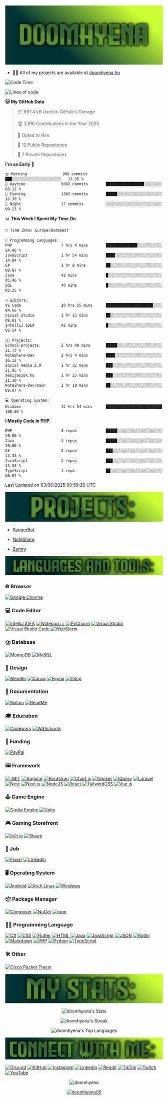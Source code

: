 ![Banner](img/Doomhyenabanner.png)

- 👨‍💻 All of my projects are available at [doomhyena.hu](https://doomhyena.hu/)


<!--START_SECTION:waka-->
![Code Time](http://img.shields.io/badge/Code%20Time-17%20hrs%203%20mins-blue)

![Lines of code](https://img.shields.io/badge/From%20Hello%20World%20I%27ve%20Written-10.1%20million%20lines%20of%20code-blue)

**🐱 My GitHub Data** 

> 📦 697.4 kB Used in GitHub's Storage 
 > 
> 🏆 3,816 Contributions in the Year 2025
 > 
> 💼 Opted to Hire
 > 
> 📜 12 Public Repositories 
 > 
> 🔑 7 Private Repositories 
 > 
**I'm an Early 🐤** 

```text
🌞 Morning                996 commits         ███░░░░░░░░░░░░░░░░░░░░░░   13.35 % 
🌆 Daytime                5082 commits        █████████████████░░░░░░░░   68.12 % 
🌃 Evening                1365 commits        █████░░░░░░░░░░░░░░░░░░░░   18.30 % 
🌙 Night                  17 commits          ░░░░░░░░░░░░░░░░░░░░░░░░░   00.23 % 
```


📊 **This Week I Spent My Time On** 

```text
🕑︎ Time Zone: Europe/Budapest

💬 Programming Languages: 
PHP                      7 hrs 4 mins        ██████████████░░░░░░░░░░░   54.86 % 
JavaScript               1 hr 54 mins        ████░░░░░░░░░░░░░░░░░░░░░   14.84 % 
C#                       1 hr 9 mins         ██░░░░░░░░░░░░░░░░░░░░░░░   08.97 % 
Java                     42 mins             █░░░░░░░░░░░░░░░░░░░░░░░░   05.46 % 
SQL                      40 mins             █░░░░░░░░░░░░░░░░░░░░░░░░   05.25 % 

🔥 Editors: 
VS Code                  10 hrs 55 mins      █████████████████████░░░░   84.66 % 
Visual Studio            1 hr 15 mins        ██░░░░░░░░░░░░░░░░░░░░░░░   09.81 % 
IntelliJ IDEA            42 mins             █░░░░░░░░░░░░░░░░░░░░░░░░   05.54 % 

🐱‍💻 Projects: 
School-projects          2 hrs 48 mins       █████░░░░░░░░░░░░░░░░░░░░   21.73 % 
NoteShare-Dev            2 hrs 4 mins        ████░░░░░░░░░░░░░░░░░░░░░   16.12 % 
social media 2.0         1 hr 32 mins        ███░░░░░░░░░░░░░░░░░░░░░░   11.95 % 
mesijaszok.hu            1 hr 25 mins        ███░░░░░░░░░░░░░░░░░░░░░░   11.10 % 
NoteShare-Dev-main       1 hr 10 mins        ██░░░░░░░░░░░░░░░░░░░░░░░   09.07 % 

💻 Operating System: 
Windows                  12 hrs 54 mins      █████████████████████████   100.00 % 
```

**I Mostly Code in PHP** 

```text
PHP                      3 repos             █████░░░░░░░░░░░░░░░░░░░░   20.00 % 
Java                     3 repos             █████░░░░░░░░░░░░░░░░░░░░   20.00 % 
C#                       2 repos             ███░░░░░░░░░░░░░░░░░░░░░░   13.33 % 
JavaScript               2 repos             ███░░░░░░░░░░░░░░░░░░░░░░   13.33 % 
TypeScript               1 repo              ██░░░░░░░░░░░░░░░░░░░░░░░   06.67 % 
```




 Last Updated on 03/06/2025 00:59:20 UTC
<!--END_SECTION:waka-->

![Projects](img/Projects.png)

- [RangerBot](https://rangerbot.hu)

- [NoteShare](https://github.com/doomhyena/NoteShare)

- [Zentry](https://github.com/doomhyena/Zentry)


![Languages and Tools](img/LanguagesandTools.png)

### 🌐 Browser

[![Google Chrome](https://img.shields.io/badge/Google%20Chrome-4285F4?logo=GoogleChrome&logoColor=white)](https://www.google.com/chrome/)

### 💻 Code Editor

[![IntelliJ IDEA](https://img.shields.io/badge/IntelliJIDEA-000000.svg?logo=intellij-idea&logoColor=white)](https://www.jetbrains.com/idea/)
[![Notepad++](https://img.shields.io/badge/Notepad++-90E59A.svg?&logo=notepad%2b%2b&logoColor=black)](https://notepad-plus-plus.org/)
[![PyCharm](https://img.shields.io/badge/PyCharm-000?logo=pycharm&logoColor=fff)](https://www.jetbrains.com/pycharm/)
[![Visual Studio](https://custom-icon-badges.demolab.com/badge/Visual%20Studio-5C2D91.svg?&logo=visual-studio&logoColor=white)](https://visualstudio.microsoft.com/)
[![Visual Studio Code](https://custom-icon-badges.demolab.com/badge/Visual%20Studio%20Code-0078d7.svg?logo=vsc&logoColor=white)](https://code.visualstudio.com/)
[![WebStorm](https://img.shields.io/badge/WebStorm-000?logo=webstorm&logoColor=fff)](https://www.jetbrains.com/webstorm/)

### ⛈️ Database

[![MongoDB](https://img.shields.io/badge/MongoDB-%234ea94b.svg?logo=mongodb&logoColor=white)](https://www.mongodb.com/)
[![MySQL](https://img.shields.io/badge/MySQL-4479A1?logo=mysql&logoColor=fff)](https://www.mysql.com/)

### 🎨 Design

[![Blender](https://img.shields.io/badge/Blender-%23F5792A.svg?logo=blender&logoColor=white)](https://www.blender.org/)
[![Canva](https://img.shields.io/badge/Canva-%2300C4CC.svg?&logo=Canva&logoColor=white)](https://www.canva.com/)
[![Figma](https://img.shields.io/badge/Figma-F24E1E?logo=figma&logoColor=white)](https://www.figma.com/)
[![Gimp](https://img.shields.io/badge/Gimp-5C5543?logo=gimp&logoColor=white)](https://www.gimp.org/)

### 📄 Documentation

[![Notion](https://img.shields.io/badge/Notion-000?logo=notion&logoColor=fff)](https://www.notion.com/)
[![ReadMe](https://img.shields.io/badge/ReadMe-018EF5?logo=readme&logoColor=fff)](https://readme.io/)

### 🎓 Education

[![Codewars](https://img.shields.io/badge/Codewars-B1361E?logo=codewars&logoColor=fff)](https://www.codewars.com/)
[![W3Schools](https://img.shields.io/badge/W3Schools-04AA6D?logo=w3schools&logoColor=fff)](https://www.w3schools.com/)

### 💸 Funding

[![PayPal](https://img.shields.io/badge/PayPal-003087?logo=paypal&logoColor=fff)](https://www.paypal.com/)

### 🖼️ Framework

[![.NET](https://img.shields.io/badge/.NET-512BD4?logo=dotnet&logoColor=fff)](https://dotnet.microsoft.com/)
[![Angular](https://img.shields.io/badge/Angular-%23DD0031.svg?logo=angular&logoColor=white)](https://angular.dev/)
[![Bootstrap](https://img.shields.io/badge/Bootstrap-7952B3?logo=bootstrap&logoColor=fff)](https://getbootstrap.com/)
[![Chart.js](https://img.shields.io/badge/Chart.js-FF6384?logo=chartdotjs&logoColor=fff)](https://www.chartjs.org/)
[![Docker](https://img.shields.io/badge/Docker-2496ED?logo=docker&logoColor=fff)](https://www.docker.com/)
[![jQuery](https://img.shields.io/badge/jQuery-0769AD?logo=jquery&logoColor=fff)](https://jquery.com/)
[![Laravel](https://img.shields.io/badge/Laravel-%23FF2D20.svg?logo=laravel&logoColor=white)](https://laravel.com/)
[![Nest](https://img.shields.io/badge/Nest.js-%23E0234E.svg?logo=nestjs&logoColor=white)](https://nestjs.com/)
[![Next.js](https://img.shields.io/badge/Next.js-black?logo=next.js&logoColor=white)](https://nextjs.org/)
[![NodeJS](https://img.shields.io/badge/Node.js-6DA55F?logo=node.js&logoColor=white)](https://nodejs.org/)
[![React](https://img.shields.io/badge/React-%2320232a.svg?logo=react&logoColor=%2361DAFB)](https://react.dev/)
[![TailwindCSS](https://img.shields.io/badge/Tailwind%20CSS-%2338B2AC.svg?logo=tailwind-css&logoColor=white)](https://tailwindcss.com/)
[![Vue.js](https://img.shields.io/badge/Vue.js-4FC08D?logo=vuedotjs&logoColor=fff)](https://vuejs.org/)

### 🕹️ Game Engine

[![Godot Engine](https://img.shields.io/badge/Godot-%23FFFFFF.svg?logo=godot-engine)](https://godotengine.org/)
[![Unity](https://img.shields.io/badge/Unity-%23000000.svg?logo=unity&logoColor=white)](https://unity.com/)

### 🎮 Gaming Storefront

[![Itch.io](https://img.shields.io/badge/itch.io-%23FF0B34.svg?logo=Itch.io&logoColor=white)](https://itch.io/)
[![Steam](https://img.shields.io/badge/Steam-%23000000.svg?logo=steam&logoColor=white)](https://store.steampowered.com/)

### 💼 Job

[![Fiverr](https://img.shields.io/badge/Fiverr-1DBF73?logo=fiverr&logoColor=fff)](https://www.fiverr.com/)
[![LinkedIn](https://custom-icon-badges.demolab.com/badge/LinkedIn-0A66C2?logo=linkedin-white&logoColor=fff)](https://www.linkedin.com/)

### 🖥️ Operating System

[![Android](https://img.shields.io/badge/Android-3DDC84?logo=android&logoColor=white)](https://www.android.com/)
[![Arch Linux](https://img.shields.io/badge/Arch%20Linux-1793D1?logo=arch-linux&logoColor=fff)](https://archlinux.org/)
[![Windows](https://custom-icon-badges.demolab.com/badge/Windows-0078D6?logo=windows11&logoColor=white)](https://www.microsoft.com/windows)

### 📦 Package Manager

[![Composer](https://img.shields.io/badge/Composer-885630?logo=composer&logoColor=fff)](https://getcomposer.org/)
[![NuGet](https://img.shields.io/badge/NuGet-004880?logo=nuget&logoColor=fff)](https://www.nuget.org/)
[![npm](https://img.shields.io/badge/npm-CB3837?logo=npm&logoColor=fff)](https://www.npmjs.com/)

### 🧑‍💻 Programming Language

[![C#](https://custom-icon-badges.demolab.com/badge/C%23-%23239120.svg?logo=cshrp&logoColor=white)](https://learn.microsoft.com/en-us/dotnet/csharp/)
[![CSS](https://img.shields.io/badge/CSS-1572B6?logo=css3&logoColor=fff)](https://developer.mozilla.org/en-US/docs/Web/CSS)
[![Flutter](https://img.shields.io/badge/Flutter-02569B?logo=flutter&logoColor=fff)](https://flutter.dev/)
[![HTML](https://img.shields.io/badge/HTML-%23E34F26.svg?logo=html5&logoColor=white)](https://developer.mozilla.org/en-US/docs/Web/HTML)
[![Java](https://img.shields.io/badge/Java-%23ED8B00.svg?logo=openjdk&logoColor=white)](https://www.oracle.com/java/)
[![JavaScript](https://img.shields.io/badge/JavaScript-F7DF1E?logo=javascript&logoColor=000)](https://developer.mozilla.org/en-US/docs/Web/JavaScript)
[![JSON](https://img.shields.io/badge/JSON-000?logo=json&logoColor=fff)](https://www.json.org/)
[![Kotlin](https://img.shields.io/badge/Kotlin-%237F52FF.svg?logo=kotlin&logoColor=white)](https://kotlinlang.org/)
[![Markdown](https://img.shields.io/badge/Markdown-%23000000.svg?logo=markdown&logoColor=white)](https://www.markdownguide.org/)
[![PHP](https://img.shields.io/badge/php-%23777BB4.svg?&logo=php&logoColor=white)](https://www.php.net/)
[![Python](https://img.shields.io/badge/Python-3776AB?logo=python&logoColor=fff)](https://www.python.org/)
[![TypeScript](https://img.shields.io/badge/TypeScript-3178C6?logo=typescript&logoColor=fff)](https://www.typescriptlang.org/)

### 🛠️ Other

[![Cisco Packet Tracer](https://img.shields.io/badge/cisco-%23049fd9.svg?style=for-the-badge&logo=cisco&logoColor=white)](https://www.cisco.com/site/us/en/products/index.html)

![Doomhyena's Stats](img/DoomhyenasStats.png)

<div align="center">

  ![doomhyena's Stats](https://github-readme-stats.vercel.app/api?username=doomhyena&theme=vue-dark&show_icons=true&hide_border=false&count_private=true)
  
  ![doomhyena's Streak](https://github-readme-streak-stats.herokuapp.com/?user=doomhyena&theme=vue-dark&hide_border=false)
  
  ![doomhyena's Top Languages](https://github-readme-stats.vercel.app/api/top-langs/?username=doomhyena&theme=vue-dark&show_icons=true&hide_border=false&layout=compact)
    
</div>

![Connect with me](img/Connectwithme.png)
  
[![Discord](https://img.shields.io/badge/Discord-%235865F2.svg?&logo=discord&logoColor=white)](https://discord.com/users/864583234158460938)
[![GitHub](https://img.shields.io/badge/GitHub-%23121011.svg?logo=github&logoColor=white)](https://github.com/doomhyena)
[![Instagram](https://img.shields.io/badge/Instagram-%23E4405F.svg?logo=Instagram&logoColor=white)](https://www.instagram.com/doomhyena/)
[![LinkedIn](https://custom-icon-badges.demolab.com/badge/LinkedIn-0A66C2?logo=linkedin-white&logoColor=fff)](https://linkedin.com/in/csontoskincso)
[![Reddit](https://img.shields.io/badge/Reddit-FF4500?logo=reddit&logoColor=white)](https://www.reddit.com/user/doomhyena/)
[![TikTok](https://img.shields.io/badge/TikTok-black?logo=tiktok&logoColor=white)](https://www.tiktok.com/@doomhyena)
[![Twitch](https://img.shields.io/badge/Twitch-%239146FF.svg?logo=Twitch&logoColor=white)](https://www.twitch.tv/doomhyena)
[![YouTube](https://img.shields.io/badge/YouTube-%23FF0000.svg?logo=YouTube&logoColor=white)](https://www.youtube.com/@doomhyena)
  
<p align="center"> <img src="https://komarev.com/ghpvc/?username=doomhyena&label=Profile%20views&color=0e75b6&style=flat" alt="doomhyena" /> </p>

<p align="center"> <a href="https://twitter.com/doomhyena05" target="blank"><img src="https://img.shields.io/twitter/follow/doomhyena05?logo=twitter&style=for-the-badge" alt="doomhyena05" /></a> </p>
